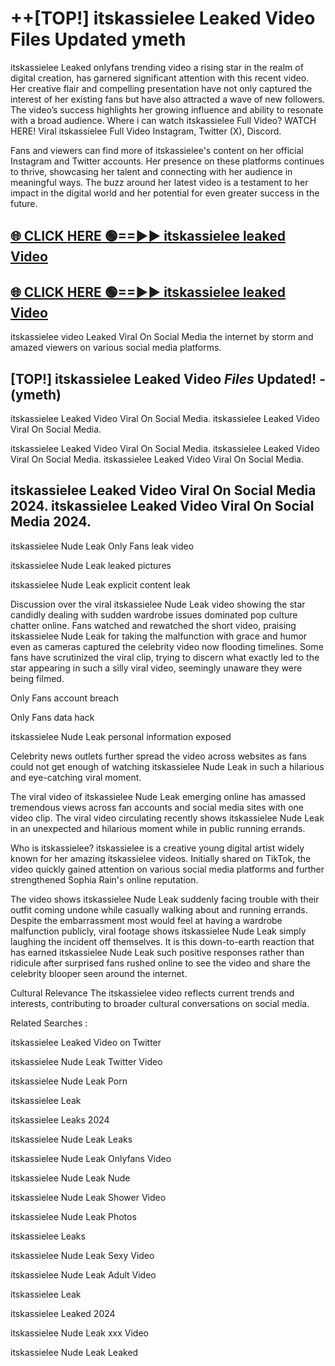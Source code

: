 # ++[TOP!] itskassielee Leaked Video Files Updated ymeth<br>

itskassielee Leaked onlyfans trending video a rising star in the realm of digital creation, has garnered significant attention with this recent video. Her creative flair and compelling presentation have not only captured the interest of her existing fans but have also attracted a wave of new followers. The video’s success highlights her growing influence and ability to resonate with a broad audience.
Where i can watch itskassielee Full Video? WATCH HERE! Viral itskassielee Full Video Instagram, Twitter (X), Discord.


Fans and viewers can find more of itskassielee's content on her official Instagram and Twitter accounts. Her presence on these platforms continues to thrive, showcasing her talent and connecting with her audience in meaningful ways. The buzz around her latest video is a testament to her impact in the digital world and her potential for even greater success in the future.


## [🌐 CLICK HERE 🟢==►► itskassielee leaked Video ](https://xnudes.xyz/go)

## [🌐 CLICK HERE 🟢==►► itskassielee leaked Video ](https://xnudes.xyz/go)



itskassielee video Leaked Viral On Social Media the internet by storm and amazed viewers on various social media platforms.


## [TOP!] itskassielee Leaked Video *Files* Updated! - (ymeth)

itskassielee Leaked Video Viral On Social Media. itskassielee Leaked Video Viral On Social Media.

itskassielee Leaked Video Viral On Social Media. itskassielee Leaked Video Viral On Social Media. itskassielee Leaked Video Viral On Social Media.


## itskassielee Leaked Video Viral On Social Media 2024. itskassielee Leaked Video Viral On Social Media 2024.
itskassielee Nude Leak Only Fans leak video

itskassielee Nude Leak leaked pictures

itskassielee Nude Leak explicit content leak

Discussion over the viral itskassielee Nude Leak video showing the star candidly dealing with sudden wardrobe issues dominated pop culture chatter online. Fans watched and rewatched the short video, praising itskassielee Nude Leak for taking the malfunction with grace and humor even as cameras captured the celebrity video now flooding timelines. Some fans have scrutinized the viral clip, trying to discern what exactly led to the star appearing in such a silly viral video, seemingly unaware they were being filmed.


Only Fans account breach

Only Fans data hack

itskassielee Nude Leak personal information exposed

Celebrity news outlets further spread the video across websites as fans could not get enough of watching itskassielee Nude Leak in such a hilarious and eye-catching viral moment.


The viral video of itskassielee Nude Leak emerging online has amassed tremendous views across fan accounts and social media sites with one video clip. The viral video circulating recently shows itskassielee Nude Leak in an unexpected and hilarious moment while in public running errands.


Who is itskassielee? itskassielee is a creative young digital artist widely known for her amazing itskassielee videos. Initially shared on TikTok, the video quickly gained attention on various social media platforms and further strengthened Sophia Rain's online reputation.

The video shows itskassielee Nude Leak suddenly facing trouble with their outfit coming undone while casually walking about and running errands. Despite the embarrassment most would feel at having a wardrobe malfunction publicly, viral footage shows itskassielee Nude Leak simply laughing the incident off themselves. It is this down-to-earth reaction that has earned itskassielee Nude Leak such positive responses rather than ridicule after surprised fans rushed online to see the video and share the celebrity blooper seen around the internet.

Cultural Relevance The itskassielee video reflects current trends and interests, contributing to broader cultural conversations on social media.

Related Searches :

itskassielee Leaked Video on Twitter

itskassielee Nude Leak Twitter Video

itskassielee Nude Leak Porn

itskassielee Leak 

itskassielee Leaks 2024

itskassielee Nude Leak Leaks

itskassielee Nude Leak Onlyfans Video

itskassielee Nude Leak Nude

itskassielee Nude Leak Shower Video

itskassielee Nude Leak Photos

itskassielee Leaks

itskassielee Nude Leak Sexy Video

itskassielee Nude Leak Adult Video

itskassielee Leak

itskassielee Leaked 2024

itskassielee Nude Leak xxx Video

itskassielee Nude Leak Leaked
